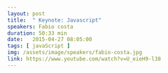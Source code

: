 ```yaml
---
layout: post
title:  " Keynote: Javascript"
speakers: Fabio costa
duration: 50:33 min
date:   2015-04-27 08:05:00
tags: [ javaScript ]
img: /assets/image/speakers/fabio-costa.jpg
link: https://www.youtube.com/watch?v=U_eieH9-l38
---
```

